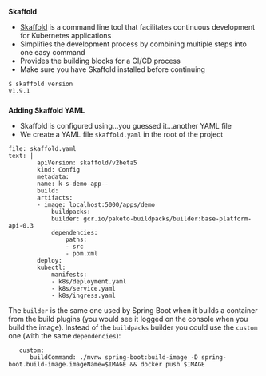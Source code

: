 **Skaffold**

*   [Skaffold](https://github.com/GoogleContainerTools/skaffold) is a command line tool that facilitates continuous development for Kubernetes applications
*   Simplifies the development process by combining multiple steps into one easy command
*   Provides the building blocks for a CI/CD process
*   Make sure you have Skaffold installed before continuing


```
$ skaffold version
v1.9.1
```



### 
**Adding Skaffold YAML**



*   Skaffold is configured using…you guessed it…another YAML file
*   We create a YAML file `skaffold.yaml` in the root of the project


```editor:append-lines-to-file
file: skaffold.yaml
text: |
        apiVersion: skaffold/v2beta5
        kind: Config
        metadata:
        name: k-s-demo-app--
        build:
        artifacts:
        - image: localhost:5000/apps/demo
            buildpacks:
            builder: gcr.io/paketo-buildpacks/builder:base-platform-api-0.3
            dependencies:
                paths:
                - src
                - pom.xml
        deploy:
        kubectl:
            manifests:
            - k8s/deployment.yaml
            - k8s/service.yaml
            - k8s/ingress.yaml
```


The `builder` is the same one used by Spring Boot when it builds a container from the build plugins (you would see it logged on the console when you build the image). Instead of the `buildpacks` builder you could use the `custom` one (with the same `dependencies`):


```
   custom:
      buildCommand: ./mvnw spring-boot:build-image -D spring-boot.build-image.imageName=$IMAGE && docker push $IMAGE
```




